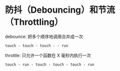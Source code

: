 # 防抖（Debouncing）和节流（Throttling）

debounce: 把多个顺序地调用合并成一次

```
touch - touch - touch - - run
```

throttle: 只允许一个函数在 X 毫秒内执行一次

```
touch - run - touch - touch - touch - run
```
